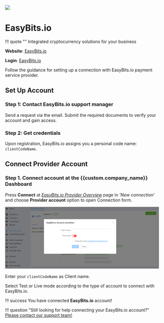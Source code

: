 <img src="https://static.openfintech.io/payment_providers/easybits/logo.svg?w=400" width="400px">

# EasyBits.io

!!! quote ""
    Integrated cryptocurrency solutions for your business

**Website**: [EasyBits.io](https://easybits.io)

**Login**: [EasyBits.io](https://easybits.io/trade/signin/)

Follow the guidance for setting up a connection with EasyBits.io payment service provider.

## Set Up Account

### Step 1: Contact EasyBits.io support manager

Send a request via the email. Submit the required documents to verify your account and gain access.

### Step 2: Get credentials

Upon registration, EasyBits.io assigns you a personal code name: `clientCodeName`.

## Connect Provider Account

### Step 1. Connect account at the {{custom.company_name}} Dashboard

Press **Connect** at [*EasyBits.io Provider Overview*]({{custom.dashboard_base_url}}connect-directory/payment-providers/easybits/general) page in *'New connection'* and choose **Provider account** option to open Connection form.

![Connect](images/provider-account.png)

Enter your `clientCodeName` as Client name.

Select Test or Live mode according to the type of account to connect with EasyBits.io.

!!! success
    You have connected **EasyBits.io** account!

!!! question "Still looking for help connecting your EasyBits.io account?"
    <!--email_off-->[Please contact our support team!](mailto:{{custom.support_email}})<!--/email_off-->
